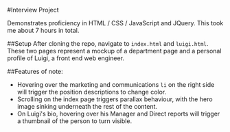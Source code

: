 #Interview Project

Demonstrates proficiency in HTML / CSS / JavaScript and JQuery.  This took me about 7 hours in total.

##Setup
After cloning the repo, navigate to `index.html` and `luigi.html`.  These two pages represent a mockup of a department page and a personal profile of Luigi, a front end web engineer.

##Features of note:
* Hovering over the marketing and communications `li` on the right side will trigger the position descriptions to change color.
* Scrolling on the index page triggers parallax behaviour, with the hero image sinking underneath the rest of the content.
* On Luigi's bio, hovering over his Manager and Direct reports will trigger a thumbnail of the person to turn visible.
